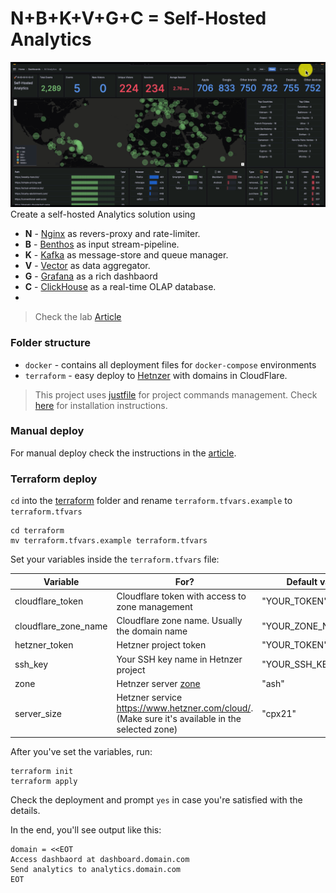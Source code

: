 # N+B+K+V+G+C = Self-Hosted Analytics

![nbkvgc.gif](nbkvgc.gif)
Create a self-hosted Analytics solution using

- **N** - [Nginx](https://ngnix.org) as revers-proxy and rate-limiter.
- **B** - [Benthos](https://www.benthos.dev/) as input stream-pipeline.
- **K** - [Kafka](https://kafka.apache.org/) as message-store and queue manager.
- **V** - [Vector](https://vector.dev/) as data aggregator.
- **G** - [Grafana](https://grafana.com/) as a rich dashbaord
- **C** - [ClickHouse](https://clickhouse.com/) as a real-time OLAP database.
-

> Check the lab [Article](https://blog.binyamin.dev/self-hosted-analytics)

### Folder structure

- `docker` - contains all deployment files for `docker-compose` environments
- `terraform` - easy deploy to [Hetnzer](https://hetzner.cloud/?ref=fyc6kzw73uI5) with domains in CloudFlare.

> This project uses [justfile](./justfile) for project commands management. Check [here](https://just.systems/man/en/chapter_4.html) for installation instructions.

### Manual deploy

For manual deploy check the instructions in the [article](https://blog.binyamin.dev/self-hosted-analytics).

### Terraform deploy

`cd` into the [terraform](./terraform) folder and rename `terraform.tfvars.example` to `terraform.tfvars`

```shell
cd terraform
mv terraform.tfvars.example terraform.tfvars
```

Set your variables inside the `terraform.tfvars` file:

| Variable             | For?                                                                                            | Default value       |
|----------------------|-------------------------------------------------------------------------------------------------|---------------------|
| cloudflare_token     | Cloudflare token with access to zone management                                                 | "YOUR_TOKEN"        |
| cloudflare_zone_name | Cloudflare zone name. Usually the domain name                                                   | "YOUR_ZONE_NAME"    |
| hetzner_token        | Hetzner project token                                                                           | "YOUR_TOKEN"        |
| ssh_key              | Your SSH key name in Hetnzer project                                                            | "YOUR_SSH_KEY_NAME" |
| zone                 | Hetnzer server [zone](https://docs.hetzner.com/cloud/general/locations/)                        | "ash"               |
| server_size          | Hetzner service https://www.hetzner.com/cloud/. (Make sure it's available in the selected zone) | "cpx21"             |

After you've set the variables, run:

```shell
terraform init
terraform apply
```

Check the deployment and prompt `yes` in case you're satisfied with the details.

In the end, you'll see output like this:

```
domain = <<EOT
Access dashbaord at dashboard.domain.com
Send analytics to analytics.domain.com
EOT
```